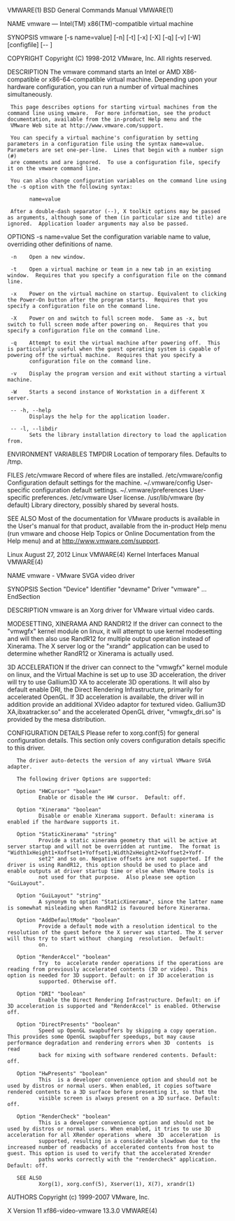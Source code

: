 VMWARE(1)                                                                                BSD General Commands Manual                                                                                VMWARE(1)

NAME
     vmware — Intel(TM) x86(TM)-compatible virtual machine

SYNOPSIS
     vmware [-s name=value] [-n] [-t] [-x] [-X] [-q] [-v] [-W] [configfile] [-- <X toolkit options> <application loader options>]

COPYRIGHT
     Copyright (C) 1998-2012 VMware, Inc.  All rights reserved.

DESCRIPTION
     The vmware command starts an Intel or AMD X86-compatible or x86-64-compatible virtual machine.  Depending upon your hardware configuration, you can run a number of virtual machines simultaneously.

     This page describes options for starting virtual machines from the command line using vmware.  For more information, see the product documentation, available from the in-product Help menu and the
     VMware Web site at http://www.vmware.com/support.

     You can specify a virtual machine's configuration by setting parameters in a configuration file using the syntax name=value.  Parameters are set one-per-line.  Lines that begin with a number sign (#)
     are comments and are ignored.  To use a configuration file, specify it on the vmware command line.

     You can also change configuration variables on the command line using the -s option with the following syntax:

           name=value

     After a double-dash separator (--), X toolkit options may be passed as arguments, although some of them (in particular size and title) are ignored.  Application loader arguments may also be passed.

OPTIONS
     -s name=value
           Set the configuration variable name to value, overriding other definitions of name.

     -n    Open a new window.

     -t    Open a virtual machine or team in a new tab in an existing window.  Requires that you specify a configuration file on the command line.

     -x    Power on the virtual machine on startup. Equivalent to clicking the Power-On button after the program starts.  Requires that you specify a configuration file on the command line.

     -X    Power on and switch to full screen mode.  Same as -x, but switch to full screen mode after powering on.  Requires that you specify a configuration file on the command line.

     -q    Attempt to exit the virtual machine after powering off.  This is particularly useful when the guest operating system is capable of powering off the virtual machine.  Requires that you specify a
           configuration file on the command line.

     -v    Display the program version and exit without starting a virtual machine.

     -W    Starts a second instance of Workstation in a different X server.

     -- -h, --help
           Displays the help for the application loader.

     -- -l, --libdir
           Sets the library installation directory to load the application from.

ENVIRONMENT VARIABLES
     TMPDIR  Location of temporary files.  Defaults to /tmp.

FILES
     /etc/vmware  Record of where files are installed.
     /etc/vmware/config
                  Configuration default settings for the machine.
     ~/.vmware/config
                  User-specific configuration default settings.
     ~/.vmware/preferences
                  User-specific preferences.
     /etc/vmware  User license.
     /usr/lib/vmware (by default)
                  Library directory, possibly shared by several hosts.

SEE ALSO
     Most of the documentation for VMware products is available in the User's manual for that product, available from the in-product Help menu (run vmware and choose Help Topics or Online Documentation
     from the Help menu) and at http://www.vmware.com/support.

Linux                                                                                          August 27, 2012                                                                                          Linux
VMWARE(4)                                                                                  Kernel Interfaces Manual                                                                                 VMWARE(4)

NAME
       vmware - VMware SVGA video driver

SYNOPSIS
       Section "Device"
         Identifier "devname"
         Driver "vmware"
         ...
       EndSection

DESCRIPTION
       vmware is an Xorg driver for VMware virtual video cards.

MODESETTING, XINERAMA AND RANDR12
       If  the  driver  can connect to the "vmwgfx" kernel module on linux, it will attempt to use kernel modesetting and will then also use RandR12 for multiple output operation instead of Xinerama. The X
       server log or the "xrandr" application can be used to determine whether RandR12 or Xinerama is actually used.

3D ACCELERATION
       If the driver can connect to the "vmwgfx" kernel module on linux, and the Virtual Machine is set up to use 3D acceleration, the driver will try to use Gallium3D XA to accelerate  3D  operations.  It
       will  also  by  default  enable DRI, the Direct Rendering Infrastructure, primarily for accelerated OpenGL.  If 3D acceleration is available, the driver will in addition provide an additional XVideo
       adaptor for textured video. Gallium3D XA,ibxatracker.so" and the accelerated OpenGL driver, "vmwgfx_dri.so" is provided by the mesa distribution.

CONFIGURATION DETAILS
       Please refer to xorg.conf(5) for general configuration details.  This section only covers configuration details specific to this driver.

       The driver auto-detects the version of any virtual VMware SVGA adapter.

       The following driver Options are supported:

       Option "HWCursor" "boolean"
              Enable or disable the HW cursor.  Default: off.

       Option "Xinerama" "boolean"
              Disable or enable Xinerama support. Default: xinerama is enabled if the hardware supports it.

       Option "StaticXinerama" "string"
              Provide a static xinerama geometry that will be active at server startup and will not be overridden at runtime.  The format is  "Width1xHeight1+Xoffset1+Yoffset1;Width2xHeight2+Xoffset2+Yoff‐
              set2" and so on. Negative offsets are not supported. If the driver is using RandR12, this option should be used to place and enable outputs at driver startup time or else when VMware tools is
              not used for that purpose.  Also please see option "GuiLayout".

       Option "GuiLayout" "string"
              A synonym to option "StaticXinerama", since the latter name is somewhat misleading when RandR12 is favoured before Xinerarma.

       Option "AddDefaultMode" "boolean"
              Provide a default mode with a resolution identical to the resolution of the guest before the X server was started. The X server will thus try to start without  changing  resolution.  Default:
              on.

       Option "RenderAccel" "boolean"
              Try  to  accelerate render operations if the operations are reading from previously accelerated contents (3D or video). This option is needed for 3D support. Default: on if 3D acceleration is
              supported. Otherwise off.

       Option "DRI" "boolean"
              Enable the Direct Rendering Infrastructure. Default: on if 3D acceleration is supported and "RenderAccel" is enabled. Otherwise off.

       Option "DirectPresents" "boolean"
              Speed up OpenGL swapbuffers by skipping a copy operation. This provides some OpenGL swapbuffer speedups, but may cause performance degradation and rendering errors when 3D  contents  is  read
              back for mixing with software rendered contents. Default: off.

       Option "HwPresents" "boolean"
              This  is a developer convenience option and should not be used by distros or normal users. When enabled, it copies software rendered contents to a 3D surface before presenting it, so that the
              visible screen is always present on a 3D surface. Default: off.

       Option "RenderCheck" "boolean"
              This is a developer convenience option and should not be used by distros or normal users. When enabled, it tries to use 3D acceleration for all XRender operations  where  3D  acceleration  is
              supported, resulting in a considerable slowdown due to the increased number of readbacks of accelerated contents from host to guest. This option is used to verify that the accelerated Xrender
              paths works correctly with the "rendercheck" application. Default: off.

       SEE ALSO
              Xorg(1), xorg.conf(5), Xserver(1), X(7), xrandr(1)

AUTHORS
       Copyright (c) 1999-2007 VMware, Inc.

X Version 11                                                                               xf86-video-vmware 13.3.0                                                                                 VMWARE(4)
